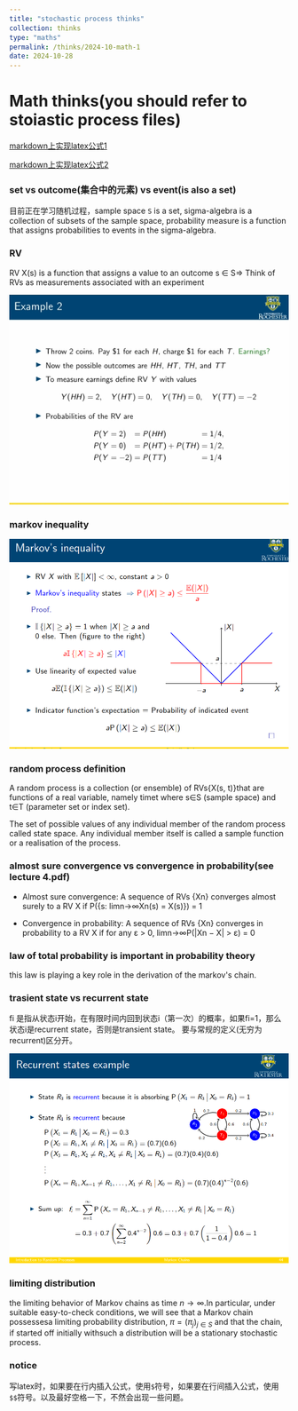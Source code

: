 ```yaml
---
title: "stochastic process thinks"
collection: thinks
type: "maths"
permalink: /thinks/2024-10-math-1
date: 2024-10-28
---
```


# Math thinks(you should refer to stoiastic process files)

[markdown上实现latex公式1](https://www.zybuluo.com/codeep/note/163962)

[markdown上实现latex公式2](https://www.cnblogs.com/nowgood/p/Latexstart.html)

### set vs outcome(集合中的元素) vs event(is also a set)
目前正在学习随机过程，sample space `S` is  a set, sigma-algebra is a collection of subsets of the sample space, probability measure is a function that assigns probabilities to events in the sigma-algebra.

### RV
RV X(s) is a function that assigns a value to an outcome s ∈ S⇒ Think of RVs as measurements associated with an experiment

![rv的实例](../images/math1.png)

### markov inequality

![markov不等式证明](../images/math2.png)

### random process definition

A random process is a collection (or ensemble) of RVs{X(s, t)}that are functions of a real variable, namely timet where s∈S (sample space) and t∈T (parameter set or index set).

The set of possible values of any individual member of the random process called state space. Any individual member itself is called a sample function or a realisation of the process.

### almost sure convergence vs convergence in probability(see lecture 4.pdf)

- Almost sure convergence: A sequence of RVs {Xn} converges almost surely to a RV X if P({s: limn→∞Xn(s) = X(s)}) = 1

- Convergence in probability: A sequence of RVs {Xn} converges in probability to a RV X if for any ε > 0, limn→∞P(|Xn − X| > ε) = 0

### law of total probability is important in probability theory

this law is playing a key role in the derivation of the markov's chain.

### trasient state vs recurrent state

fi 是指从状态i开始，在有限时间内回到状态i（第一次）的概率，如果fi=1，那么状态i是recurrent state，否则是transient state。
要与常规的定义(无穷为recurrent)区分开。

![实例](../images/math3.png)

### limiting distribution

the limiting behavior of Markov chains as time $n \to \infty$.In particular, under suitable easy-to-check conditions, we will see that a Markov chain possessesa limiting probability distribution, $\pi = (\pi_{j})_{j\in S}$ and that the chain, if started off initially withsuch a distribution will be a stationary stochastic process.

### notice

写latex时，如果要在行内插入公式，使用`$`符号，如果要在行间插入公式，使用`$$`符号。以及最好空格一下，不然会出现一些问题。














